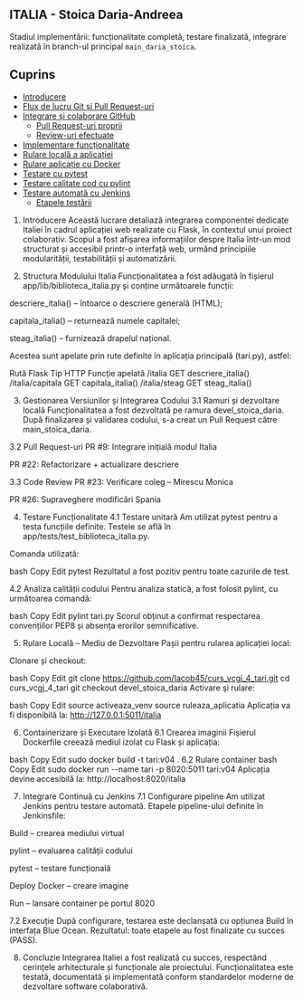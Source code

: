 ## ITALIA - Stoica Daria-Andreea

Stadiul implementării: funcționalitate completă, testare finalizată, integrare realizată în branch-ul principal `main_daria_stoica`.

## Cuprins

- [Introducere](#introducere)
- [Flux de lucru Git și Pull Request-uri](#Flux-de-lucru-Git-și-Pull-Request-uri)
- [Integrare și colaborare GitHub](#Integrare-și-colaborare-GitHub)
  - [Pull Request-uri proprii](#Pull-Request-uri-proprii)
  - [Review-uri efectuate](#Review-uri-efectuate)
- [Implementare funcționalitate](#implementare-funcționalitate)
- [Rulare locală a aplicației](#rulare-locală-a-aplicației)
- [Rulare aplicație cu Docker](#rulare-aplicație-cu-docker)
- [Testare cu pytest](#testare-cu-pytest)
- [Testare calitate cod cu pylint](#testare-calitate-cod-cu-pylint)
- [Testare automată cu Jenkins](#testare-automată-cu-jenkins)
  - [Etapele testării](#etapele-testării)

1. Introducere
Această lucrare detaliază integrarea componentei dedicate Italiei în cadrul aplicației web realizate cu Flask, în contextul unui proiect colaborativ. Scopul a fost afișarea informațiilor despre Italia într-un mod structurat și accesibil printr-o interfață web, urmând principiile modularității, testabilității și automatizării.

2. Structura Modulului Italia
Funcționalitatea a fost adăugată în fișierul app/lib/biblioteca_italia.py și conține următoarele funcții:

descriere_italia() – întoarce o descriere generală (HTML);

capitala_italia() – returnează numele capitalei;

steag_italia() – furnizează drapelul național.

Acestea sunt apelate prin rute definite în aplicația principală (tari.py), astfel:

Rută Flask	Tip HTTP	Funcție apelată
/italia	GET	descriere_italia()
/italia/capitala	GET	capitala_italia()
/italia/steag	GET	steag_italia()

3. Gestionarea Versiunilor și Integrarea Codului
3.1 Ramuri și dezvoltare locală
Funcționalitatea a fost dezvoltată pe ramura devel_stoica_daria. După finalizarea și validarea codului, s-a creat un Pull Request către main_stoica_daria.

3.2 Pull Request-uri
PR #9: Integrare inițială modul Italia

PR #22: Refactorizare + actualizare descriere

3.3 Code Review
PR #23: Verificare coleg – Mirescu Monica

PR #26: Supraveghere modificări Spania

4. Testare Funcționalitate
4.1 Testare unitară
Am utilizat pytest pentru a testa funcțiile definite. Testele se află în app/tests/test_biblioteca_italia.py.

Comanda utilizată:

bash
Copy
Edit
pytest
Rezultatul a fost pozitiv pentru toate cazurile de test.

4.2 Analiza calității codului
Pentru analiza statică, a fost folosit pylint, cu următoarea comandă:

bash
Copy
Edit
pylint tari.py
Scorul obținut a confirmat respectarea convențiilor PEP8 și absența erorilor semnificative.

5. Rulare Locală – Mediu de Dezvoltare
Pașii pentru rularea aplicației local:

Clonare și checkout:

bash
Copy
Edit
git clone https://github.com/Iacob45/curs_vcgj_4_tari.git
cd curs_vcgj_4_tari
git checkout devel_stoica_daria
Activare și rulare:

bash
Copy
Edit
source activeaza_venv
source ruleaza_aplicatia
Aplicația va fi disponibilă la:
http://127.0.0.1:5011/italia

6. Containerizare și Executare Izolată
6.1 Crearea imaginii
Fișierul Dockerfile creează mediul izolat cu Flask și aplicația:

bash
Copy
Edit
sudo docker build -t tari:v04 .
6.2 Rulare container
bash
Copy
Edit
sudo docker run --name tari -p 8020:5011 tari:v04
Aplicația devine accesibilă la:
http://localhost:8020/italia

7. Integrare Continuă cu Jenkins
7.1 Configurare pipeline
Am utilizat Jenkins pentru testare automată. Etapele pipeline-ului definite în Jenkinsfile:

Build – crearea mediului virtual

pylint – evaluarea calității codului

pytest – testare funcțională

Deploy Docker – creare imagine

Run – lansare container pe portul 8020

7.2 Execuție
După configurare, testarea este declanșată cu opțiunea Build în interfața Blue Ocean. Rezultatul: toate etapele au fost finalizate cu succes (PASS).

8. Concluzie
Integrarea Italiei a fost realizată cu succes, respectând cerințele arhitecturale și funcționale ale proiectului. Funcționalitatea este testată, documentată și implementată conform standardelor moderne de dezvoltare software colaborativă.


